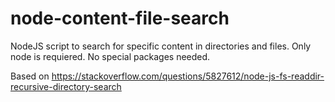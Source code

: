 # node-content-file-search
NodeJS script to search for specific content in directories and files.
Only node is requiered. No special packages needed.

Based on 
https://stackoverflow.com/questions/5827612/node-js-fs-readdir-recursive-directory-search
